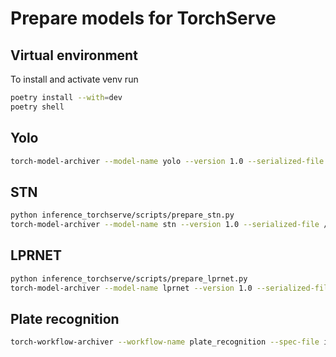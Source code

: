 # Prepare models for TorchServe

## Virtual environment

To install and activate venv run
```bash
poetry install --with=dev
poetry shell
```

## Yolo

```bash
torch-model-archiver --model-name yolo --version 1.0 --serialized-file ../nn/nn/weights/yolo.pt --handler inference_torchserve/handlers/yolo.py --export-path inference_torchserve/model_store/
```

## STN

```bash
python inference_torchserve/scripts/prepare_stn.py
torch-model-archiver --model-name stn --version 1.0 --serialized-file /tmp/stn.pt --handler inference_torchserve/handlers/stn.py --export-path inference_torchserve/model_store/
```

## LPRNET

```bash
python inference_torchserve/scripts/prepare_lprnet.py
torch-model-archiver --model-name lprnet --version 1.0 --serialized-file /tmp/lprnet.pt --handler inference_torchserve/handlers/lprnet.py --export-path inference_torchserve/model_store/
```

## Plate recognition

```bash
torch-workflow-archiver --workflow-name plate_recognition --spec-file inference_torchserve/workflow/plate_recognition.yaml --handler inference_torchserve/handlers/workflow/plate_recognition.py --export-path inference_torchserve/model_store/
```
